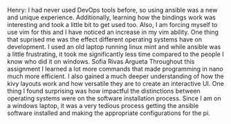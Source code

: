 Henry:
I had never used DevOps tools before, so using ansible was a new and unique experience. Additionally, learning how the bindings work was interesting and took a little bit to get used too. Also, I am forcing myself to use vim for this and I have noticed an increase in my vim ability. One thing that suprised me was the effect different operating systems have on development. I used an old laptop running linux mint and while ansible was a little frustrating, it took me significantly less time compared to the people I know who did it on windows.
Sofia Rivas Argueta
Throughout this assignment I learned a lot more commands that made programming in nano much more efficient. I also gained a much deeper understanding of how the kivy layouts work and how versatile they are to create an interactive UI. One thing I found surprising was how impactful the distinctions between operating systems were on the software installation process. Since I am on a windows laptop, it was a very tedious process getting the ansible software installed and making the appropriate configurations for the pi.  
